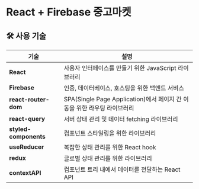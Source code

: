 # React + Firebase 중고마켓

## 🛠️ 사용 기술

| 기술                | 설명                                              |
|---------------------|---------------------------------------------------|
| **React**           | 사용자 인터페이스를 만들기 위한 JavaScript 라이브러리 |
| **Firebase**        | 인증, 데이터베이스, 호스팅을 위한 백엔드 서비스 |
| **react-router-dom**| SPA(Single Page Application)에서 페이지 간 이동을 위한 라우팅 라이브러리 |
| **react-query**     | 서버 상태 관리 및 데이터 fetching 라이브러리  |
| **styled-components**| 컴포넌트 스타일링을 위한 라이브러리               |
| **useReducer**      | 복잡한 상태 관리를 위한 React hook              |
| **redux**           | 글로벌 상태 관리를 위한 라이브러리               |
| **contextAPI**      | 컴포넌트 트리 내에서 데이터를 전달하는 React API |
